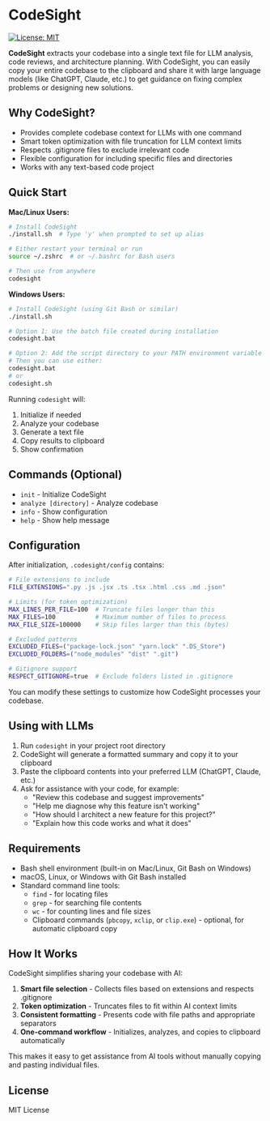 # CodeSight

[![License: MIT](https://img.shields.io/badge/License-MIT-yellow.svg)](https://opensource.org/licenses/MIT)

**CodeSight** extracts your codebase into a single text file for LLM analysis, code reviews, and architecture planning. With CodeSight, you can easily copy your entire codebase to the clipboard and share it with large language models (like ChatGPT, Claude, etc.) to get guidance on fixing complex problems or designing new solutions.

## Why CodeSight?

- Provides complete codebase context for LLMs with one command
- Smart token optimization with file truncation for LLM context limits
- Respects .gitignore files to exclude irrelevant code
- Flexible configuration for including specific files and directories
- Works with any text-based code project

## Quick Start

**Mac/Linux Users:**

```bash
# Install CodeSight
./install.sh  # Type 'y' when prompted to set up alias

# Either restart your terminal or run
source ~/.zshrc  # or ~/.bashrc for Bash users

# Then use from anywhere
codesight
```

**Windows Users:**

```bash
# Install CodeSight (using Git Bash or similar)
./install.sh

# Option 1: Use the batch file created during installation
codesight.bat

# Option 2: Add the script directory to your PATH environment variable
# Then you can use either:
codesight.bat
# or
codesight.sh
```

Running `codesight` will:

1. Initialize if needed
2. Analyze your codebase
3. Generate a text file
4. Copy results to clipboard
5. Show confirmation

## Commands (Optional)

- `init` - Initialize CodeSight
- `analyze [directory]` - Analyze codebase
- `info` - Show configuration
- `help` - Show help message

## Configuration

After initialization, `.codesight/config` contains:

```bash
# File extensions to include
FILE_EXTENSIONS=".py .js .jsx .ts .tsx .html .css .md .json"

# Limits (for token optimization)
MAX_LINES_PER_FILE=100  # Truncate files longer than this
MAX_FILES=100           # Maximum number of files to process
MAX_FILE_SIZE=100000    # Skip files larger than this (bytes)

# Excluded patterns
EXCLUDED_FILES=("package-lock.json" "yarn.lock" ".DS_Store")
EXCLUDED_FOLDERS=("node_modules" "dist" ".git")

# Gitignore support
RESPECT_GITIGNORE=true  # Exclude folders listed in .gitignore
```

You can modify these settings to customize how CodeSight processes your codebase.

## Using with LLMs

1. Run `codesight` in your project root directory
2. CodeSight will generate a formatted summary and copy it to your clipboard
3. Paste the clipboard contents into your preferred LLM (ChatGPT, Claude, etc.)
4. Ask for assistance with your code, for example:
   - "Review this codebase and suggest improvements"
   - "Help me diagnose why this feature isn't working"
   - "How should I architect a new feature for this project?"
   - "Explain how this code works and what it does"

## Requirements

- Bash shell environment (built-in on Mac/Linux, Git Bash on Windows)
- macOS, Linux, or Windows with Git Bash installed
- Standard command line tools:
  - `find` - for locating files
  - `grep` - for searching file contents
  - `wc` - for counting lines and file sizes
  - Clipboard commands (`pbcopy`, `xclip`, or `clip.exe`) - optional, for automatic clipboard copy

## How It Works

CodeSight simplifies sharing your codebase with AI:

1. **Smart file selection** - Collects files based on extensions and respects .gitignore
2. **Token optimization** - Truncates files to fit within AI context limits
3. **Consistent formatting** - Presents code with file paths and appropriate separators
4. **One-command workflow** - Initializes, analyzes, and copies to clipboard automatically

This makes it easy to get assistance from AI tools without manually copying and pasting individual files.

## License

MIT License
